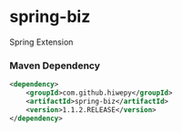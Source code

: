 # spring-biz
Spring Extension

### Maven Dependency

``` xml
<dependency>
	<groupId>com.github.hiwepy</groupId>
	<artifactId>spring-biz</artifactId>
	<version>1.1.2.RELEASE</version>
</dependency>
```